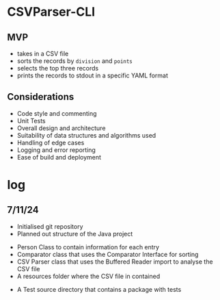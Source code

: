 # CSVParser-CLI

## MVP

* takes in a CSV file
* sorts the records by `division` and `points`
* selects the top three records
* prints the records to stdout in a specific YAML format

## Considerations

* Code style and commenting
* Unit Tests
* Overall design and architecture
* Suitability of data structures and algorithms used
* Handling of edge cases
* Logging and error reporting
* Ease of build and deployment

# log

## 7/11/24
* Initialised git repository
* Planned out structure of the Java project
 - Person Class to contain information for each entry
 - Comparator class that uses the Comparator Interface for sorting
 - CSV Parser class that uses the Buffered Reader import to analyse the CSV file
 - A resources folder where the CSV file in contained

* A Test source directory that contains a package with tests

